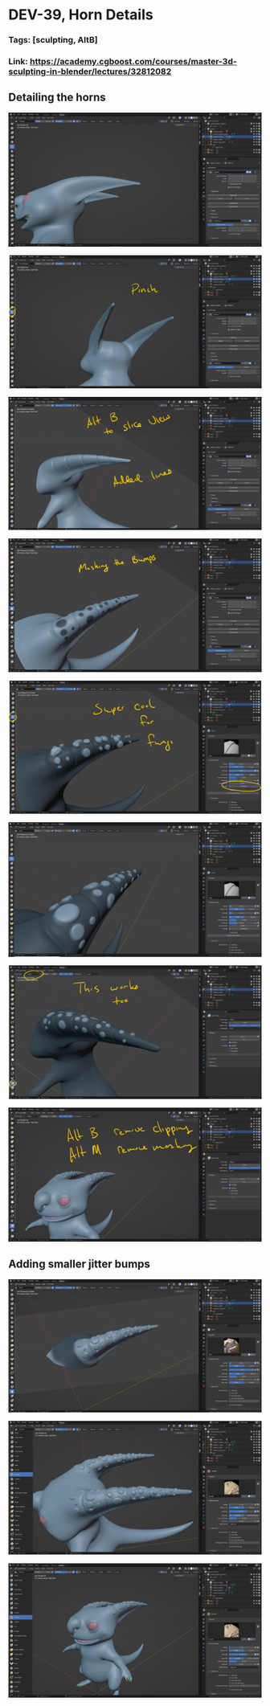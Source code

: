 # DEV-39, Horn Details
### Tags: [sculpting, AltB]
### Link: <https://academy.cgboost.com/courses/master-3d-sculpting-in-blender/lectures/32812082>

## Detailing the horns

![](../images/DEV-39/DEV-39-A1.png)

![](../images/DEV-39/DEV-39-A2.png)

![](../images/DEV-39/DEV-39-A3.png)

![](../images/DEV-39/DEV-39-A4.png)

![](../images/DEV-39/DEV-39-A5.png)

![](../images/DEV-39/DEV-39-A6.png)

![](../images/DEV-39/DEV-39-A7.png)

![](../images/DEV-39/DEV-39-A8.png)

## Adding smaller jitter bumps

![](../images/DEV-39/DEV-39-B1.png)

![](../images/DEV-39/DEV-39-B2.png)

![](../images/DEV-39/DEV-39-B3.png)